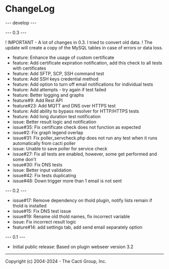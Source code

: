 # ChangeLog

--- develop ---

--- 0.3 ---

! IMPORTANT - A lot of changes in 0.3. I tried to convert old data.
! The update will create a copy of the MySQL tables in case of errors or data loss.

* feature: Enhance the usage of custom certificate
* feature: Add certificate expiration notification, add this check to all tests with certificates
* feature: Add SFTP, SCP, SSH command test
* feature: Add SSH keys credential method
* feature: Add option to turn off email notifications for individual tests
* feature: Add attempts - try again if test failed
* feature: Better logging and graphs
* feature#9: Add Rest API
* feature#23: Add MQTT and DNS over HTTPS test
* feature: Add ability to bypass resolver for HTTP/HTTPS tests
* feature: Add long duration test notification
* issue: Better result logic and notification
* issue#35: Fix certificate check does not function as expected
* issue#2: Fix graph legend overlap
* issue#31: Fix poller_servcheck.php does not run any test when it runs automatically from cacti poller
* issue: Unable to save poller for service check
* issue#27: Fix all tests are enabled, however, some get performed and some don't
* issue#30: Fix DNS tests
* issue: Better input validation
* issue#42: Fix tests duplicating
* issue#48: Down trigger more than 1 email is not sent


--- 0.2 ---

* issue#17: Remove dependency on thold plugin, notify lists remain if thold is installed
* issue#15: Fix DNS test issue
* issue#19: Rename old thold names, fix incorrect variable
* issue: Fix incorrect result logic
* feature#14: add settings tab, add send email separately option

--- 0.1 ---

* Initial public release: Based on plugin webseer version 3.2

-----------------------------------------------
Copyright (c) 2004-2024 - The Cacti Group, Inc.

